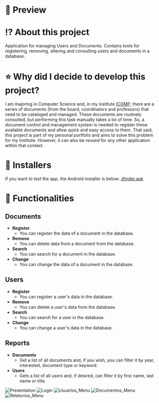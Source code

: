 # 📱 Preview

# ⁉️ About this project

Application for managing Users and Documents. Contains tools for registering, removing, altering and consulting users and documents in a database.

# ⭐ Why did I decide to develop this project?
I am majoring in Computer Science and, in my institute [ICOMP](https://icomp.ufam.edu.br/), there are a series of documents (from the board, coordinators and professors) that need to be cataloged and managed. These documents are routinely consulted, but performing this task manually takes a lot of time. So, a document control and management system is needed to register these available documents and allow quick and easy access to them.
That said, this project is part of my personal portfolio and aims to solve this problem for my institute. However, it can also be reused for any other application within that context.

# 📱 Installers
If you want to test the app, the Android installer is below: [Jfinder.apk](https://drive.google.com/file/d/13jlhOhpkW-Gw9H-nWQKsyr9xre-MyYdl/view?usp=sharing)

# 🚀 Functionalities
## Documents
- **Register**
  - You can register the data of a document in the database.
- **Remove**
  - You can delete data from a document from the database.
- **Search**
  - You can search for a document in the database.
- **Change**
  - You can change the data of a document in the database.
## Users
- **Register**
  - You can register a user's data in the database.
- **Remove**
  - You can delete a user's data from the database.
- **Search**
  - You can search for a user in the database.
- **Change**
  - You can change a user's data in the database.
## Reports
- **Documents**
  - Get a list of all documents and, if you wish, you can filter it by year, interested, document type or keyword.
- **Users**
  - Gets a list of all users and, if desired, can filter it by first name, last name or title.


![Presentation](https://user-images.githubusercontent.com/56925726/187089525-6dbb281d-1451-428b-907b-1a66d2fb70d7.png)
![Login](https://user-images.githubusercontent.com/56925726/187088405-273eae4a-47e8-4af7-9ac0-4a2360c25441.png)
![Usuarios_Menu](https://user-images.githubusercontent.com/56925726/187088409-d26383bb-afe6-4f79-9322-9dc7dded1947.png)
![Documentos_Menu](https://user-images.githubusercontent.com/56925726/187088403-625c8e0c-8e41-4890-8d4c-280f5a8d853f.png)
![Relatorios_Menu](https://user-images.githubusercontent.com/56925726/187088407-6c448c0f-35e2-4adf-9047-6229dc8bb6e7.png)
